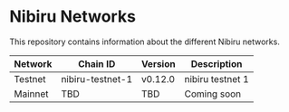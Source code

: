 # Nibiru Networks

This repository contains information about the different Nibiru networks.

| Network | Chain ID         | Version | Description      |
|---------|------------------|---------|------------------|
| Testnet | nibiru-testnet-1 | v0.12.0 | nibiru testnet 1 |
| Mainnet | TBD              | TBD     | Coming soon      |
